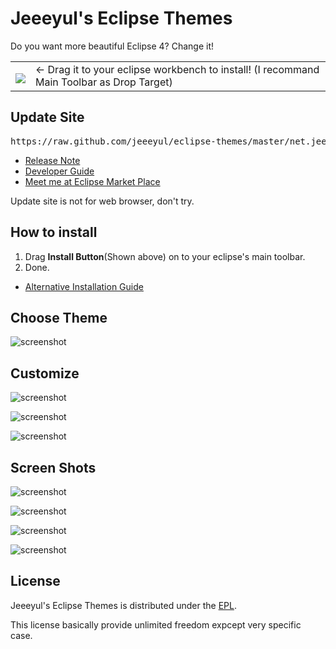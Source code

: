 # Jeeeyul's Eclipse Themes

Do you want more beautiful Eclipse 4?
Change it!

<table style="border: none;">
  <tbody>
    <tr style="border:none;">
      <td style="vertical-align: middle; padding-top: 10px; border: none;">
        <a href="http://marketplace.eclipse.org/marketplace-client-intro?mpc_install=339851" title="Drag and drop into a running Eclipse Indigo workspace to install Eclipse 4 Chrome Theme">
          <img src="http://marketplace.eclipse.org/misc/installbutton.png">
        </a>
      </td>
      <td style="vertical-align: middle; text-align: left; border: none;">
        ← Drag it to your eclipse workbench to install! (I recommand Main Toolbar as Drop Target)
      </td>
    </tr>
  </tbody>
</table>

## Update Site
<pre>https://raw.github.com/jeeeyul/eclipse-themes/master/net.jeeeyul.eclipse.themes.updatesite</pre>
* [Release Note](https://github.com/jeeeyul/eclipse-themes/wiki/Release-Note)
* [Developer Guide](https://github.com/jeeeyul/eclipse-themes/wiki/Developer-Guide)
* [Meet me at Eclipse Market Place](http://marketplace.eclipse.org/content/eclipse-4-chrome-theme)

Update site is not for web browser, don't try.
## How to install
1. Drag <b>Install Button</b>(Shown above) on to your eclipse's main toolbar.
2. Done.

* [Alternative Installation Guide](https://github.com/jeeeyul/eclipse-themes/wiki/Alternative-Install)

## Choose Theme

![screenshot](https://raw.github.com/jeeeyul/eclipse-themes/master/net.jeeeyul.eclipse.themes.resource/choose-theme.png)

## Customize

![screenshot](https://raw.github.com/jeeeyul/eclipse-themes/master/net.jeeeyul.eclipse.themes.resource/customize-1.png)

![screenshot](https://raw.github.com/jeeeyul/eclipse-themes/master/net.jeeeyul.eclipse.themes.resource/customize-2.png)

![screenshot](https://raw.github.com/jeeeyul/eclipse-themes/master/net.jeeeyul.eclipse.themes.resource/customize-3.png)

## Screen Shots
![screenshot](https://raw.github.com/jeeeyul/eclipse-themes/master/net.jeeeyul.eclipse.themes.resource/screen-shot-3.png)

![screenshot](https://github.com/jeeeyul/eclipse-themes/raw/master/net.jeeeyul.eclipse.themes.build/web-resource/chrome-theme-1.png)

![screenshot](https://github.com/jeeeyul/eclipse-themes/raw/master/net.jeeeyul.eclipse.themes.build/web-resource/chrome-theme-2.png)

![screenshot](https://raw.github.com/jeeeyul/eclipse-themes/master/net.jeeeyul.eclipse.themes.resource/screen-shot-2.png)

## License
Jeeeyul's Eclipse Themes is distributed under the [EPL](http://www.eclipse.org/legal/epl-v10.html).

This license basically provide unlimited freedom expcept very specific case.

